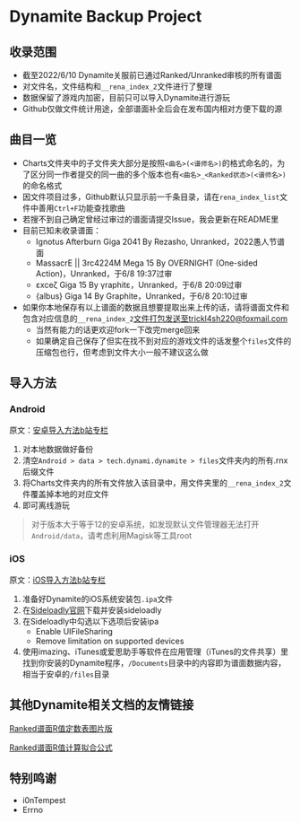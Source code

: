 Dynamite Backup Project
===

## 收录范围
* 截至2022/6/10 Dynamite关服前已通过Ranked/Unranked审核的所有谱面
* 对文件名，文件结构和`__rena_index_2`文件进行了整理
* 数据保留了游戏内加密，目前只可以导入Dynamite进行游玩
* Github仅做文件统计用途，全部谱面补全后会在发布国内相对方便下载的源

## 曲目一览
* Charts文件夹中的子文件夹大部分是按照`<曲名>(<谱师名>)`的格式命名的，为了区分同一作者提交的同一曲的多个版本也有`<曲名>_<Ranked状态>(<谱师名>)`的命名格式
* 因文件项目过多，Github默认只显示前一千条目录，请在`rena_index_list`文件中善用`Ctrl+F`功能查找歌曲
* 若搜不到自己确定曾经过审过的谱面请提交Issue，我会更新在README里
* 目前已知未收录谱面：
   * Ignotus Afterburn Giga 2041 By Rezasho, Unranked，2022愚人节谱面
   * MassacrE || 3rc4224M Mega 15 By OVERNIGHT (One-sided Action)，Unranked，于6/8 19:37过审
   * εxceζ Giga 15 By γraphitε，Unranked，于6/8 20:09过审
   * {albus} Giga 14 By Graphite，Unranked，于6/8 20:10过审
* 如果你本地保存有以上谱面的数据且想要提取出来上传的话，请将谱面文件和包含对应信息的`__rena_index_2`文件打包发送至trickl4sh220@foxmail.com
   * 当然有能力的话更欢迎fork一下改完merge回来
   * 如果确定自己保存了但实在找不到对应的游戏文件的话发整个`files`文件的压缩包也行，但考虑到文件大小一般不建议这么做

## 导入方法

### Android

原文：[安卓导入方法b站专栏](https://www.bilibili.com/read/cv17021429)

1. 对本地数据做好备份
2. 清空`Android > data > tech.dynami.dynamite > files`文件夹内的所有.rnx后缀文件
3. 将Charts文件夹内的所有文件放入该目录中，用文件夹里的`__rena_index_2`文件覆盖掉本地的对应文件
4. 即可离线游玩

> 对于版本大于等于12的安卓系统，如发现默认文件管理器无法打开`Android/data`，请考虑利用Magisk等工具root

### iOS

原文：[iOS导入方法b站专栏](https://www.bilibili.com/read/cv17026497)

1. 准备好Dynamite的iOS系统安装包`.ipa`文件
2. 在[Sideloadly官网](https://sideloadly.io/)下载并安装sideloadly
3. 在Sideloadly中勾选以下选项后安装ipa
   * Enable UIFileSharing
   * Remove limitation on supported devices
4. 使用imazing、iTunes或爱思助手等软件在应用管理（iTunes的文件共享）里找到你安装的Dynamite程序，`/Documents`目录中的内容即为谱面数据内容，相当于安卓的`/files`目录

## 其他Dynamite相关文档的友情链接

[Ranked谱面R值定数表图片版](https://www.bilibili.com/read/cv16981243)

[Ranked谱面R值计算拟合公式](https://www.bilibili.com/read/cv17024921)

## 特别鸣谢
* i0nTempest
* Errno
